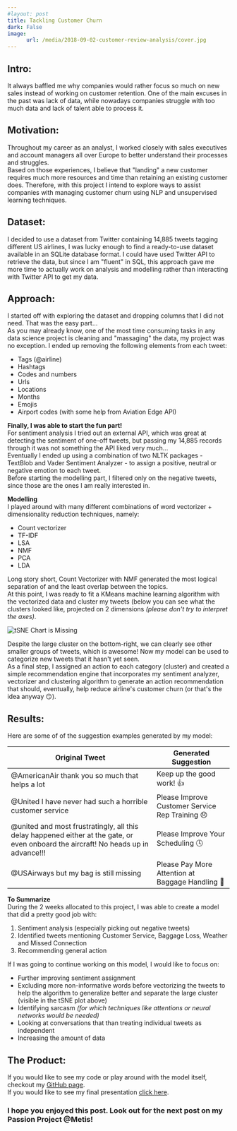 ```yaml
---
#layout: post
title: Tackling Customer Churn
dark: False
image:
      url: /media/2018-09-02-customer-review-analysis/cover.jpg
---
```

## Intro:  
It always baffled me why companies would rather focus so much on new sales instead of working on customer retention. One of the main excuses in the past was lack of data, while nowadays companies struggle with too much data and lack of talent able to process it.

## Motivation:
Throughout my career as an analyst, I worked closely with sales executives and account managers all over Europe to better understand their processes and struggles.  
Based on those experiences, I believe that "landing" a new customer requires much more resources and time than retaining an existing customer does. Therefore, with this project I intend to explore ways to assist companies with managing customer churn using NLP and unsupervised learning techniques.

## Dataset:
I decided to use a dataset from Twitter containing 14,885 tweets tagging different US airlines, I was lucky enough to find a ready-to-use dataset available in an SQLite database format. I could have used Twitter API to retrieve the data, but since I am "fluent" in SQL, this approach gave me more time to actually work on analysis and modelling rather than interacting with Twitter API to get my data.

## Approach:  
I started off with exploring the dataset and dropping columns that I did not need. That was the easy part...  
As you may already know, one of the most time consuming tasks in any data science project is cleaning and "massaging" the data, my project was no exception. I ended up removing the following elements from each tweet:
* Tags (@airline)
* Hashtags
* Codes and numbers
* Urls
* Locations
* Months
* Emojis
* Airport codes (with some help from Aviation Edge API)

**Finally, I was able to start the fun part!**  
For sentiment analysis I tried out an external API, which was great at detecting the sentiment of one-off tweets, but passing my 14,885 records through it was not something the API liked very much...  
Eventually I ended up using a combination of two NLTK packages - TextBlob and Vader Sentiment Analyzer - to assign a positive, neutral or negative emotion to each tweet.  
Before starting the modelling part, I filtered only on the negative tweets, since those are the ones I am really interested in.  

**Modelling**  
I played around with many different combinations of word vectorizer + dimensionality reduction techniques, namely:

* Count vectorizer
* TF-IDF
* LSA
* NMF
* PCA
* LDA

Long story short, Count Vectorizer with NMF generated the most logical separation of and the least overlap between the topics.  
At this point, I was ready to fit a KMeans machine learning algorithm with the vectorized data and cluster my tweets (below you can see what the clusters looked like, projected on 2 dimensions *(please don't try to interpret the axes)*.

![tSNE Chart is  Missing]({{"/assets/images/tSNE.png"|https://github.com/mastaus/mastaus.github.io/blob/master/assets/images/tSNE.png}})

Despite the large cluster on the bottom-right, we can clearly see other smaller groups of tweets, which is awesome! Now my model can be used to categorize new tweets that it hasn't yet seen.  
As a final step, I assigned an action to each category (cluster) and created a simple recommendation engine that incorporates my sentiment analyzer, vectorizer and clustering algorithm to generate an action recommendation that should, eventually, help reduce airline's customer churn (or that's the idea anyway :smirk:).

## Results:

Here are some of of the suggestion examples generated by my model:

| Original Tweet | Generated Suggestion |
| --- | --- |
| @AmericanAir thank you so much that helps a lot | Keep up the good work! :thumbsup: |
| @United I have never had such a horrible customer service | Please Improve Customer Service Rep Training :disappointed: |
| @united and most frustratingly, all this delay happened either at the gate, or even onboard the aircraft! No heads up in advance!!! | Please Improve Your Scheduling :clock4: |
| @USAirways but my bag is still missing | Please Pay More Attention at Baggage Handling :handbag: |

**To Summarize**  
During the 2 weeks allocated to this project, I was able to create a model that did a pretty good job with:
1. Sentiment analysis (especially picking out negative tweets)
2. Identified tweets mentioning Customer Service, Baggage Loss, Weather and Missed Connection
3. Recommending general action

If I was going to continue working on this model, I would like to focus on:
* Further improving sentiment assignment
* Excluding more non-informative words before vectorizing the tweets to help the algorithm to generalize better and separate the large cluster (visible in the tSNE plot above)
* Identifying sarcasm *(for which techniques like attentions or neural networks would be needed)*
* Looking at conversations that than treating individual tweets as independent
* Increasing the amount of data

## The Product:
If you would like to see my code or play around with the model itself, checkout my [GitHub page](https://github.com/mastaus/metis_projects/tree/master/Customer_Review_Sentiment_Analysis).   
If you would like to see my final presentation [click here](https://docs.google.com/presentation/d/1vujt1nUujZhxO9sOIcOq_xRqCz9yZEpKgTLrze6L8Sw/edit#slide=id.p).  

### I hope you enjoyed this post. Look out for the next post on my Passion Project @Metis!
